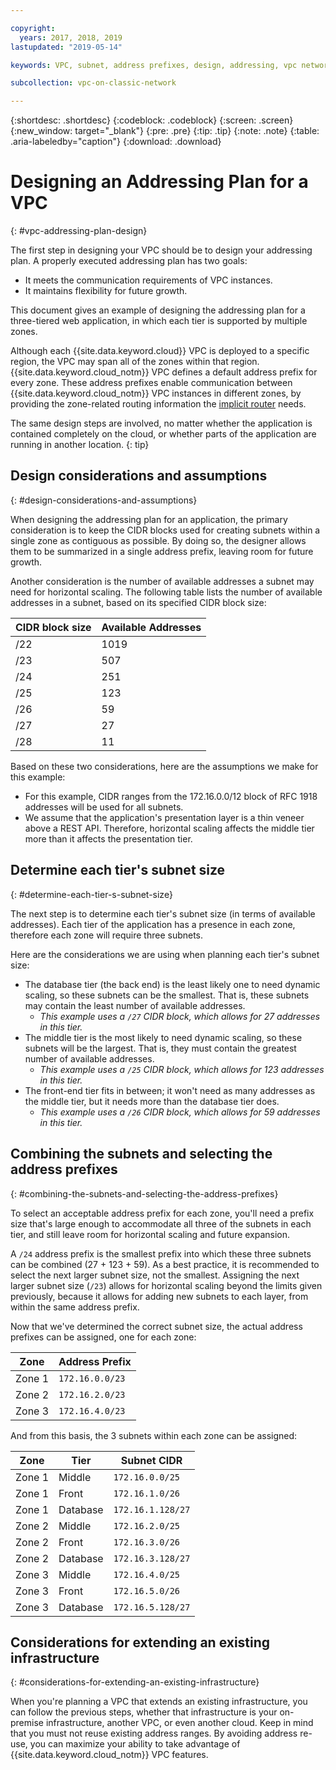 ```yaml
---

copyright:
  years: 2017, 2018, 2019
lastupdated: "2019-05-14"

keywords: VPC, subnet, address prefixes, design, addressing, vpc network

subcollection: vpc-on-classic-network

---
```


{:shortdesc: .shortdesc}
{:codeblock: .codeblock}
{:screen: .screen}
{:new_window: target="_blank"}
{:pre: .pre}
{:tip: .tip}
{:note: .note}
{:table: .aria-labeledby="caption"}
{:download: .download}


# Designing an Addressing Plan for a VPC
{: #vpc-addressing-plan-design}

The first step in designing your VPC should be to design your addressing plan. A properly executed addressing plan has two goals:

* It meets the communication requirements of VPC instances.
* It maintains flexibility for future growth.

This document gives an example of designing the addressing plan for a three-tiered web application, in which each tier is supported by multiple zones.

Although each {{site.data.keyword.cloud}} VPC is deployed to a specific region, the VPC may span all of the zones within that region. {{site.data.keyword.cloud_notm}} VPC defines a default address prefix for every zone. These address prefixes enable communication between {{site.data.keyword.cloud_notm}} VPC instances in different zones, by providing the zone-related routing information the [implicit router](/docs/vpc-on-classic?topic=vpc-on-classic-vpc-glossary#implicit-router) needs.

The same design steps are involved, no matter whether the application is contained completely on the cloud, or whether parts of the application are running in another location.
{: tip}

## Design considerations and assumptions
{: #design-considerations-and-assumptions}

When designing the addressing plan for an application, the primary consideration is to keep the CIDR blocks used for creating subnets within a single zone as contiguous as possible. By doing so, the designer allows them to be summarized in a single address prefix, leaving room for future growth.

Another consideration is the number of available addresses a subnet may need for horizontal scaling. The following table lists the number of available addresses in a subnet, based on its specified CIDR block size:

| CIDR block size | Available Addresses |
| --------------- | ------------------- |
|      /22        |        1019         |
|      /23        |         507         |
|      /24        |         251         |
|      /25        |         123         |
|      /26        |          59         |
|      /27        |          27         |
|      /28        |          11         |

Based on these two considerations, here are the assumptions we make for this example:

* For this example, CIDR ranges from the 172.16.0.0/12 block of RFC 1918 addresses will be used for all subnets.
* We assume that the application's presentation layer is a thin veneer above a REST API. Therefore, horizontal scaling affects the middle tier more than it affects the presentation tier.

## Determine each tier's subnet size
{: #determine-each-tier-s-subnet-size}

The next step is to determine each tier's subnet size (in terms of available addresses). Each tier of the application has a presence in each zone, therefore each zone will require three subnets.

Here are the considerations we are using when planning each tier's subnet size:

* The database tier (the back end) is the least likely one to need dynamic scaling, so these subnets can be the smallest. That is, these subnets may contain the least number of available addresses.
    * _This example uses a `/27` CIDR block, which allows for 27 addresses in this tier._
* The middle tier is the most likely to need dynamic scaling, so these subnets will be the largest. That is, they must contain the greatest number of available addresses.
    * _This example uses a `/25` CIDR block, which allows for 123 addresses in this tier._
* The front-end tier fits in between; it won't need as many addresses as the middle tier, but it needs more than the database tier does.
    * _This example uses a `/26` CIDR block, which allows for 59 addresses in this tier._

## Combining the subnets and selecting the address prefixes
{: #combining-the-subnets-and-selecting-the-address-prefixes}

To select an acceptable address prefix for each zone, you'll need a prefix size that's large enough to accommodate all three of the subnets in each tier, and still leave room for horizontal scaling and future expansion.

A `/24` address prefix is the smallest prefix into which these three subnets can be combined (27 + 123 + 59). As a best practice, it is recommended to select the next larger subnet size, not the smallest. Assigning the next larger subnet size (`/23`) allows for horizontal scaling beyond the limits given previously, because it allows for adding new subnets to each layer, from within the same address prefix.

Now that we've determined the correct subnet size, the actual address prefixes can be assigned, one for each zone:

|  Zone  | Address Prefix  |
| ------ | --------------- |
| Zone 1 | `172.16.0.0/23` |
| Zone 2 | `172.16.2.0/23` |
| Zone 3 | `172.16.4.0/23` |

And from this basis, the 3 subnets within each zone can be assigned:

|  Zone  |   Tier   |    Subnet CIDR    |
| ------ | -------- | ----------------- |
| Zone 1 |  Middle  |  `172.16.0.0/25`  |
| Zone 1 |  Front   |  `172.16.1.0/26`  |
| Zone 1 | Database | `172.16.1.128/27` |
| Zone 2 |  Middle  |  `172.16.2.0/25`  |
| Zone 2 |  Front   |  `172.16.3.0/26`  |
| Zone 2 | Database | `172.16.3.128/27` |
| Zone 3 |  Middle  |  `172.16.4.0/25`  |
| Zone 3 |  Front   |  `172.16.5.0/26`  |
| Zone 3 | Database | `172.16.5.128/27` |

## Considerations for extending an existing infrastructure
{: #considerations-for-extending-an-existing-infrastructure}

When you're planning a VPC that extends an existing infrastructure, you can follow the previous steps, whether that infrastructure is your on-premise infrastructure, another VPC, or even another cloud. Keep in mind that you must not reuse existing address ranges. By avoiding address re-use, you can maximize your ability to take advantage of {{site.data.keyword.cloud_notm}} VPC features.
